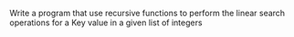 Write a program that use recursive functions to perform the linear search operations for a Key value in a given list of integers
 
